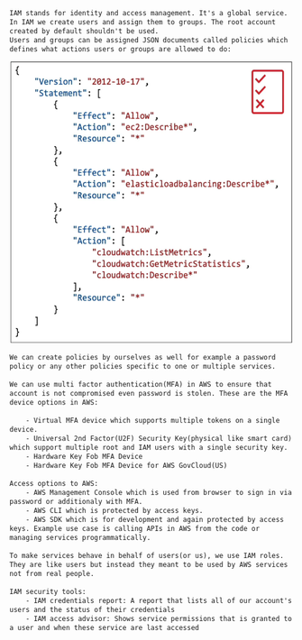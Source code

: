     IAM stands for identity and access management. It's a global service. In IAM we create users and assign them to groups. The root account created by default shouldn't be used.  
    Users and groups can be assigned JSON documents called policies which defines what actions users or groups are allowed to do:
<p align="center"><img src="iam-json.png" width=500 height=500></p>

    We can create policies by ourselves as well for example a password policy or any other policies specific to one or multiple services. 

    We can use multi factor authentication(MFA) in AWS to ensure that account is not compromised even password is stolen. These are the MFA device options in AWS:

        - Virtual MFA device which supports multiple tokens on a single device.
        - Universal 2nd Factor(U2F) Security Key(physical like smart card) which support multiple root and IAM users with a single security key.
        - Hardware Key Fob MFA Device
        - Hardware Key Fob MFA Device for AWS GovCloud(US)

    Access options to AWS:
        - AWS Management Console which is used from browser to sign in via password or additionaly with MFA.
        - AWS CLI which is protected by access keys.
        - AWS SDK which is for development and again protected by access keys. Example use case is calling APIs in AWS from the code or managing services programmatically.

    To make services behave in behalf of users(or us), we use IAM roles. They are like users but instead they meant to be used by AWS services not from real people.

    IAM security tools:
        - IAM credentials report: A report that lists all of our account's users and the status of their credentials
        - IAM access advisor: Shows service permissions that is granted to a user and when these service are last accessed

    

    
